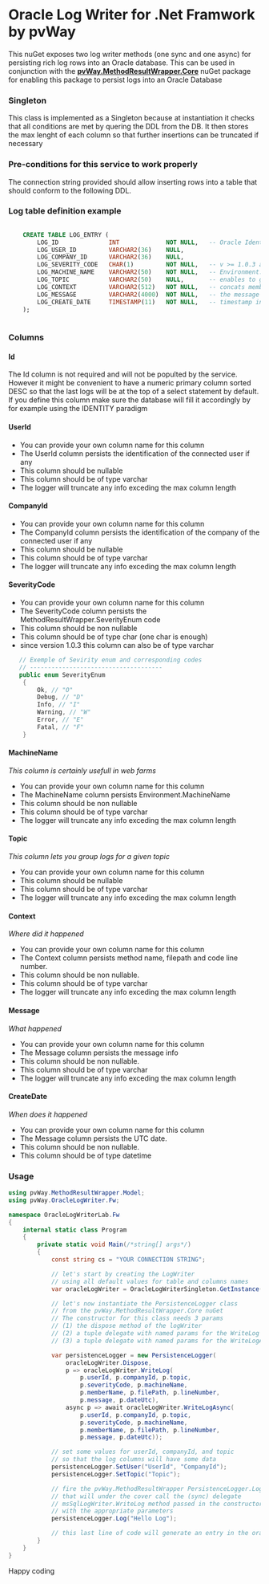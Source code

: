 # Oracle Log Writer for .Net Framwork by pvWay

This nuGet exposes two log writer methods (one sync and one async) for persisting rich log rows into an Oracle database. 
This can be used in conjunction with the **[pvWay.MethodResultWrapper.Core](https://www.nuget.org/packages/MethodResultWrapper.Core/)** nuGet package for enabling this package to persist
logs into an Oracle Database

### Singleton

This class is implemented as a Singleton because at instantiation it checks that
all conditions are met by quering the DDL from the DB.
It then stores the max lenght of each column so that
further insertions can be truncated if necessary

### Pre-conditions for this service to work properly

The connection string provided should allow inserting rows
into a table that should conform to the following DDL.

### Log table definition example
``` sql

    CREATE TABLE LOG_ENTRY (
	    LOG_ID			    INT             NOT NULL,   -- Oracle Identity
	    LOG_USER_ID		    VARCHAR2(36)    NULL,
        LOG_COMPANY_ID	    VARCHAR2(36)    NULL, 
	    LOG_SEVERITY_CODE	CHAR(1)         NOT NULL,   -- v >= 1.0.3 also supports VARCHAR [D]Debug... [F] Fatal (see SeverityEnum)
	    LOG_MACHINE_NAME	VARCHAR2(50)    NOT NULL,   -- Environment.MachineName
	    LOG_TOPIC			VARCHAR2(50)    NULL,       -- enables to group log items for a given Topic
	    LOG_CONTEXT		    VARCHAR2(512)   NOT NULL,   -- concats membername, filepath, line number...
	    LOG_MESSAGE		    VARCHAR2(4000)  NOT NULL,   -- the message
	    LOG_CREATE_DATE     TIMESTAMP(11)   NOT NULL,   -- timestamp in universal central time
    );
    
```
### Columns
 
#### Id

The Id column is not required and will not be populted by the service. 
However it might be convenient to have a numeric primary column sorted DESC 
so that the last logs will be at the top of a select statement by default.
If you define this column make sure the database will fill it accordingly by 
for example using the IDENTITY paradigm

#### UserId

* You can provide your own column name for this column
* The UserId column persists the identification of the connected user if any
* This column should be nullable
* This column should be of type varchar
* The logger will truncate any info exceding the max column length

#### CompanyId

* You can provide your own column name for this column
* The CompanyId column persists the identification of the company of the connected user if any
* This column should be nullable
* This column should be of type varchar
* The logger will truncate any info exceding the max column length

#### SeverityCode

* You can provide your own column name for this column
* The SeverityCode column persists the MethodResultWrapper.SeverityEnum code
* This column should be non nullable
* This column should be of type char (one char is enough)
* since version 1.0.3 this column can also be of type varchar

``` csharp
   // Exemple of Sevirity enum and corresponding codes
   // -------------------------------------
   public enum SeverityEnum
    {
        Ok, // "O"
        Debug, // "D"
        Info, // "I"
        Warning, // "W"
        Error, // "E"
        Fatal, // "F"
    }
```

#### MachineName

*This column is certainly usefull in web farms*

* You can provide your own column name for this column
* The MachineName column persists Environment.MachineName
* This column should be non nullable
* This column should be of type varchar
* The logger will truncate any info exceding the max column length

#### Topic

*This column lets you group logs for a given topic*

* You can provide your own column name for this column
* This column should be nullable
* This column should be of type varchar
* The logger will truncate any info exceding the max column length

#### Context

*Where did it happened*

* You can provide your own column name for this column
* The Context column persists method name, filepath and code line number.
* This column should be non nullable.
* This column should be of type varchar
* The logger will truncate any info exceding the max column length
 
#### Message

*What happened*

* You can provide your own column name for this column
* The Message column persists the message info
* This column should be non nullable.
* This column should be of type varchar
* The logger will truncate any info exceding the max column length

#### CreateDate

*When does it happened*

* You can provide your own column name for this column
* The Message column persists the UTC date.
* This column should be non nullable.
* This column should be of type datetime

### Usage

```csharp
using pvWay.MethodResultWrapper.Model;
using pvWay.OracleLogWriter.Fw;

namespace OracleLogWriterLab.Fw
{
    internal static class Program
    {
        private static void Main(/*string[] args*/)
        {
            const string cs = "YOUR CONNECTION STRING";

            // let's start by creating the LogWriter
            // using all default values for table and columns names
            var oracleLogWriter = OracleLogWriterSingleton.GetInstance(cs);

            // let's now instantiate the PersistenceLogger class
            // from the pvWay.MethodResultWrapper.Core nuGet
            // The constructor for this class needs 3 params
            // (1) the dispose method of the logWriter
            // (2) a tuple delegate with named params for the WriteLog method
            // (3) a tuple delegate with named params for the WriteLogAsync method

            var persistenceLogger = new PersistenceLogger(
                oracleLogWriter.Dispose,
                p => oracleLogWriter.WriteLog(
                    p.userId, p.companyId, p.topic,
                    p.severityCode, p.machineName,
                    p.memberName, p.filePath, p.lineNumber,
                    p.message, p.dateUtc),
                async p => await oracleLogWriter.WriteLogAsync(
                    p.userId, p.companyId, p.topic,
                    p.severityCode, p.machineName,
                    p.memberName, p.filePath, p.lineNumber,
                    p.message, p.dateUtc));

            // set some values for userId, companyId, and topic
            // so that the log columns will have some data
            persistenceLogger.SetUser("UserId", "CompanyId");
            persistenceLogger.SetTopic("Topic");

            // fire the pvWay.MethodResultWrapper PersistenceLogger.Log method
            // that will under the cover call the (sync) delegate
            // msSqlLogWriter.WriteLog method passed in the constructor
            // with the appropriate parameters
            persistenceLogger.Log("Hello Log");

            // this last line of code will generate an entry in the oracle Log table
        }
    }
}

```
Happy coding
